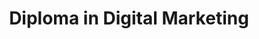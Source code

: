 ---
title: Diploma in Digital Marketing
category: "undergraduate-programme"
code_kl: KPT/JPS(N/342/4/0233)(MQA/PA14523)05/28
code_pg: KPT/JPS(N/342/4/0236)(MQA/PA15219)05/27
intake: 16 Jan, 15 Jun & 24 Aug
note:
new_programme: true
---